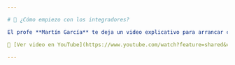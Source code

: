 ```yaml
---

# 🚀 ¿Cómo empiezo con los integradores?

El profe **Martín García** te deja un video explicativo para arrancar con los trabajos integradores:

🎥 [Ver video en YouTube](https://www.youtube.com/watch?feature=shared&v=BM3tbm7bNu0)

---
```


